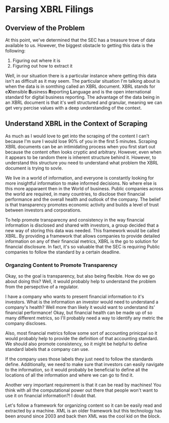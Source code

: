 # Parsing XBRL Filings

## Overview of the Problem

At this point, we've determined that the SEC has a treasure trove of data available to us. However, the biggest obstacle to getting this data is the following:

 1. Figuring out where it is
 2. Figuring out how to extract it

Well, in our situation there is a particular instance where getting this data isn't as difficult as it may seem. The particular situation I'm talking about is when the data is in somthing called an XBRL document. XBRL stands for e**X**tensible **B**usiness **R**eporting **L**anguage and is the open international standard for digital business reporting. The advantage of the data being in an XBRL document is that it's well structured and granular, meaning we can get very percise values with a deep understanding of the context.

## Understand XBRL in the Context of Scraping

As much as I would love to get into the scraping of the content I can't because I'm sure I would lose 90% of you in the first 5 minutes. Scraping XBRL documents can be an intimidating process when you first start out because the content often looks cryptic and arbitrary. However, even when it appears to be random there is inherent structure behind it. However, to understand this structure you need to understand what problem the XBRL document is trying to sovle.

We live in a world of information, and everyone is constantly looking for more insightful information to make informed decisions. No where else is this more apparaent then in the World of business. Public companies across the world are required, in many countries, to disclose their financial performance and the overall health and outlook of the company. The belief is that transparency promotes economic activity and builds a level of trust between investors and corporations.

To help promote transparecny and consistency in the way financial information is disclosed and shared with investors, a group decided that a new way of storing this data was needed. This framework would be called XBRL. By providing a framework that allows companies to provide detailed information on any of their financial metrics, XBRL is the go to solution for financial disclosure. In fact, it's so valuable that the SEC is requiring Public companies to follow the standard by a certain deadline.

### **Organzing Content to Promote Transparency**

Okay, so the goal is transparency, but also being flexible. How do we go about doing this? Well, it would probably help to understand the problem from the persepctive of a regulator.

I have a company who wants to present financial information to it's investors. What is the information an investor would need to understand a company's health? Well more than likely it would want to understand its' financial performance! Okay, but financial health can be made up of so many different metrics, so I'll probably need a way to identify any metric the company discloses.

Also, most financial metrics follow some sort of accounting prinicpal so it would probably help to provide the definition of that accounting standard. We should also promote consistency, so it might be helpful to define standard labels that a company can use.

If the company uses those labels they just need to follow the standards define. Additionally, we need to make sure that investors can easily navigate to the information, so it would probably be beneficial to define all the locations of all the information and where we can go to find it.

Another very important requirement is that it can be read by machines! You think with all the computational power out there that people won't want to use it on financial information?! I doubt that.

Let's follow a framework for organizing content so it can be easily read and extracted by a machine. XML is an older framework but this technology has been around since 2003 and back then XML was the cool kid on the block.
